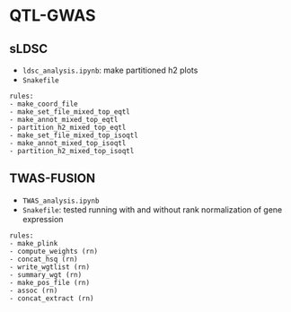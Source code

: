 # QTL-GWAS
## sLDSC 
- `ldsc_analysis.ipynb`: make partitioned h2 plots
- `Snakefile`
```
rules:
- make_coord_file
- make_set_file_mixed_top_eqtl
- make_annot_mixed_top_eqtl
- partition_h2_mixed_top_eqtl
- make_set_file_mixed_top_isoqtl
- make_annot_mixed_top_isoqtl
- partition_h2_mixed_top_isoqtl
```
## TWAS-FUSION
- `TWAS_analysis.ipynb`
- `Snakefile`: tested running with and without rank normalization of gene expression
```
rules:
- make_plink
- compute_weights (rn)
- concat_hsq (rn)
- write_wgtlist (rn)
- summary_wgt (rn)
- make_pos_file (rn)
- assoc (rn)
- concat_extract (rn)
```
